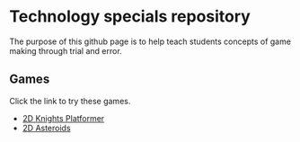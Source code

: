 # Technology specials repository
The purpose of this github page is to help teach students concepts of game making through trial and error.
## Games
Click the link to try these games.
- [2D Knights Platformer](https://jvansant13.github.io/Technology-Specials/2d%20Knights%20Platformer/Game)
- [2D Asteroids](https://jvansant13.github.io/Technology-Specials/Asteroids/Game)
<!--
## Description
This is a layout of the projects currently in the tech specials repository.\
Tutorials for each of the games can be found on their creators youtube page.
## Credits
Tutorials for each of the games can be found on their creators youtube page.
- [Brackeys First Game Tutorial (Platformer)](https://youtu.be/LOhfqjmasi0?feature=shared)
- [Kaan Alpar Asteroids Tutorial](https://youtu.be/FmIo8iBV1W8?feature=shared)
- [DevWorms Top Down RPG Series](https://youtube.com/playlist?list=PL3cGrGHvkwn0zoGLoGorwvGj6dHCjLaGd&feature=shared)


## Try the Game
To play these games click on these links:
- [2D Knights Platformer](https://jvansant13.github.io/Technology-Specials/2d%20Knights%20Platformer/Game)
- [2D RPG Mystic Woods]())
- [2D Asteroids](https://jvansant13.github.io/Technology-Specials/Asteroids/Game)


## Tutorials
[Knight Platformer Tutorial]()

## Asset Templates
### Platformer
![image](https://github.com/user-attachments/assets/e2114dad-b3e8-443c-ad7d-d64c2a401caf)\
[Pixel Adventure Asset Template](https://github.com/jvansant13/Technology-Specials/raw/refs/heads/main/Templates/Asset%20templates/pixel-adventure.zip)\
![image](https://github.com/user-attachments/assets/4c229156-f9cd-4b64-8f78-be2cfc566d4b)\
[Kings and Pigs Asset Template](https://github.com/jvansant13/Technology-Specials/raw/refs/heads/main/Templates/Asset%20templates/kings-and-pigs.zip)\
![image](https://github.com/user-attachments/assets/d5c2d601-3865-48fa-9ac6-8f9b8585083f)\
[Treasure Hunters Asset Template](https://github.com/jvansant13/Technology-Specials/raw/refs/heads/main/Templates/Asset%20templates/treasure-hunters.zip)\
![image](https://github.com/user-attachments/assets/5b1884e5-c625-4d5b-86a5-17d640061e52)\
[Knights Platformer Asset Template](https://github.com/jvansant13/Technology-Specials/raw/refs/heads/main/Templates/Asset%20templates/2d_platformer_template.zip)

### Top Down
![image](https://github.com/user-attachments/assets/e99cf9c0-19d2-4492-838e-c41c35907b74)\
[Ninja Adventure Asset Template](https://github.com/jvansant13/Technology-Specials/raw/refs/heads/main/Templates/Asset%20templates/ninja-adventure.zip)\
![image](https://github.com/user-attachments/assets/99dfa237-9f51-43ff-a66d-c518a7b78a74)\
[Tiny Swords Asset Template](https://github.com/jvansant13/Technology-Specials/raw/refs/heads/main/Templates/Asset%20templates/tiny-swords.zip)
-->


